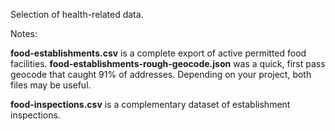 Selection of health-related data.

Notes:

**food-establishments.csv** is a complete export of active permitted food facilities. **food-establishments-rough-geocode.json** was a quick, first pass geocode that caught 91% of addresses.  Depending on your project, both files may be useful. 

**food-inspections.csv** is a complementary dataset of establishment inspections.
